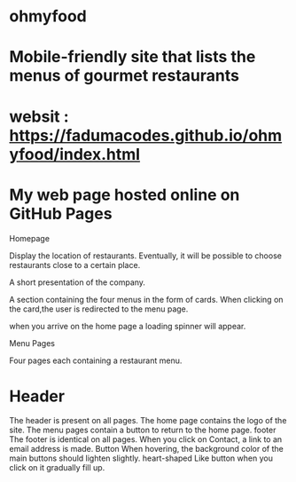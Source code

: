 # ohmyfood

 # Mobile-friendly site that lists the menus of gourmet restaurants

 # websit : https://fadumacodes.github.io/ohmyfood/index.html

# My web page hosted online on GitHub Pages

 Homepage

Display the location of restaurants. Eventually,
it will be possible to choose restaurants close to a certain place.

A short presentation of the company.

A section containing the four menus in the form of cards.
When clicking on the card,the user is redirected to the menu page.

when you arrive on the home page a loading spinner will appear.

Menu Pages

Four pages each containing a restaurant menu.

# Header
The header is present on all pages.
The home page contains the logo of the site.
The menu pages contain a button to return to the home page.
footer
The footer is identical on all pages.
When you click on Contact, a link to an email address is made.
Button
When hovering, the background color of the main buttons should lighten slightly.
heart-shaped Like button when you click on it gradually fill up.

